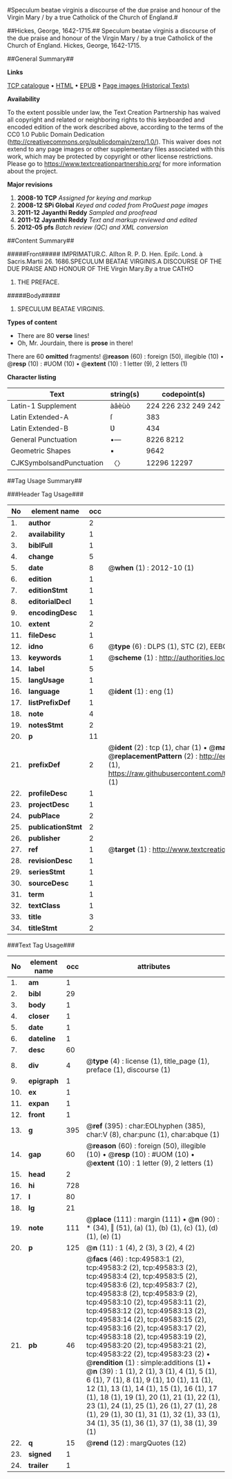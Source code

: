 #Speculum beatae virginis a discourse of the due praise and honour of the Virgin Mary / by a true Catholick of the Church of England.#

##Hickes, George, 1642-1715.##
Speculum beatae virginis a discourse of the due praise and honour of the Virgin Mary / by a true Catholick of the Church of England.
Hickes, George, 1642-1715.

##General Summary##

**Links**

[TCP catalogue](http://www.ota.ox.ac.uk/tcp/)  • 
[HTML](http://tei.it.ox.ac.uk/tcp/Texts-HTML/free/A43/A43675.html)  • 
[EPUB](http://tei.it.ox.ac.uk/tcp/Texts-EPUB/free/A43/A43675.epub) • 
[Page images (Historical Texts)](https://historicaltexts.jisc.ac.uk/eebo-11821403e)

**Availability**

To the extent possible under law, the Text Creation Partnership has waived all copyright and related or neighboring rights to this keyboarded and encoded edition of the work described above, according to the terms of the CC0 1.0 Public Domain Dedication (http://creativecommons.org/publicdomain/zero/1.0/). This waiver does not extend to any page images or other supplementary files associated with this work, which may be protected by copyright or other license restrictions. Please go to https://www.textcreationpartnership.org/ for more information about the project.

**Major revisions**

1. __2008-10__ __TCP__ *Assigned for keying and markup*
1. __2008-12__ __SPi Global__ *Keyed and coded from ProQuest page images*
1. __2011-12__ __Jayanthi Reddy__ *Sampled and proofread*
1. __2011-12__ __Jayanthi Reddy__ *Text and markup reviewed and edited*
1. __2012-05__ __pfs__ *Batch review (QC) and XML conversion*

##Content Summary##

#####Front#####
IMPRIMATUR.C. Alſton R. P. D. Hen. Epiſc. Lond. à Sacris.Martii 26. 1686.SPECULUM BEATAE VIRGINIS.A DISCOURSE OF THE DUE PRAISE AND HONOUR OF THE Virgin Mary.By a true CATHO
1. THE PREFACE.

#####Body#####

1. SPECULUM BEATAE VIRGINIS.

**Types of content**

  * There are 80 **verse** lines!
  * Oh, Mr. Jourdain, there is **prose** in there!

There are 60 **omitted** fragments! 
 @__reason__ (60) : foreign (50), illegible (10)  •  @__resp__ (10) : #UOM (10)  •  @__extent__ (10) : 1 letter (9), 2 letters (1)

**Character listing**


|Text|string(s)|codepoint(s)|
|---|---|---|
|Latin-1 Supplement|àâèùò|224 226 232 249 242|
|Latin Extended-A|ſ|383|
|Latin Extended-B|Ʋ|434|
|General Punctuation|•—|8226 8212|
|Geometric Shapes|▪|9642|
|CJKSymbolsandPunctuation|〈〉|12296 12297|

##Tag Usage Summary##

###Header Tag Usage###

|No|element name|occ|attributes|
|---|---|---|---|
|1.|__author__|2||
|2.|__availability__|1||
|3.|__biblFull__|1||
|4.|__change__|5||
|5.|__date__|8| @__when__ (1) : 2012-10 (1)|
|6.|__edition__|1||
|7.|__editionStmt__|1||
|8.|__editorialDecl__|1||
|9.|__encodingDesc__|1||
|10.|__extent__|2||
|11.|__fileDesc__|1||
|12.|__idno__|6| @__type__ (6) : DLPS (1), STC (2), EEBO-CITATION (1), OCLC (1), VID (1)|
|13.|__keywords__|1| @__scheme__ (1) : http://authorities.loc.gov/ (1)|
|14.|__label__|5||
|15.|__langUsage__|1||
|16.|__language__|1| @__ident__ (1) : eng (1)|
|17.|__listPrefixDef__|1||
|18.|__note__|4||
|19.|__notesStmt__|2||
|20.|__p__|11||
|21.|__prefixDef__|2| @__ident__ (2) : tcp (1), char (1)  •  @__matchPattern__ (2) : ([0-9\-]+):([0-9IVX]+) (1), (.+) (1)  •  @__replacementPattern__ (2) : http://eebo.chadwyck.com/downloadtiff?vid=$1&page=$2 (1), https://raw.githubusercontent.com/textcreationpartnership/Texts/master/tcpchars.xml#$1 (1)|
|22.|__profileDesc__|1||
|23.|__projectDesc__|1||
|24.|__pubPlace__|2||
|25.|__publicationStmt__|2||
|26.|__publisher__|2||
|27.|__ref__|1| @__target__ (1) : http://www.textcreationpartnership.org/docs/. (1)|
|28.|__revisionDesc__|1||
|29.|__seriesStmt__|1||
|30.|__sourceDesc__|1||
|31.|__term__|1||
|32.|__textClass__|1||
|33.|__title__|3||
|34.|__titleStmt__|2||


###Text Tag Usage###

|No|element name|occ|attributes|
|---|---|---|---|
|1.|__am__|1||
|2.|__bibl__|29||
|3.|__body__|1||
|4.|__closer__|1||
|5.|__date__|1||
|6.|__dateline__|1||
|7.|__desc__|60||
|8.|__div__|4| @__type__ (4) : license (1), title_page (1), preface (1), discourse (1)|
|9.|__epigraph__|1||
|10.|__ex__|1||
|11.|__expan__|1||
|12.|__front__|1||
|13.|__g__|395| @__ref__ (395) : char:EOLhyphen (385), char:V (8), char:punc (1), char:abque (1)|
|14.|__gap__|60| @__reason__ (60) : foreign (50), illegible (10)  •  @__resp__ (10) : #UOM (10)  •  @__extent__ (10) : 1 letter (9), 2 letters (1)|
|15.|__head__|2||
|16.|__hi__|728||
|17.|__l__|80||
|18.|__lg__|21||
|19.|__note__|111| @__place__ (111) : margin (111)  •  @__n__ (90) : * (34), ‖ (51), (a) (1), (b) (1), (c) (1), (d) (1), (e) (1)|
|20.|__p__|125| @__n__ (11) : 1 (4), 2 (3), 3 (2), 4 (2)|
|21.|__pb__|46| @__facs__ (46) : tcp:49583:1 (2), tcp:49583:2 (2), tcp:49583:3 (2), tcp:49583:4 (2), tcp:49583:5 (2), tcp:49583:6 (2), tcp:49583:7 (2), tcp:49583:8 (2), tcp:49583:9 (2), tcp:49583:10 (2), tcp:49583:11 (2), tcp:49583:12 (2), tcp:49583:13 (2), tcp:49583:14 (2), tcp:49583:15 (2), tcp:49583:16 (2), tcp:49583:17 (2), tcp:49583:18 (2), tcp:49583:19 (2), tcp:49583:20 (2), tcp:49583:21 (2), tcp:49583:22 (2), tcp:49583:23 (2)  •  @__rendition__ (1) : simple:additions (1)  •  @__n__ (39) : 1 (1), 2 (1), 3 (1), 4 (1), 5 (1), 6 (1), 7 (1), 8 (1), 9 (1), 10 (1), 11 (1), 12 (1), 13 (1), 14 (1), 15 (1), 16 (1), 17 (1), 18 (1), 19 (1), 20 (1), 21 (1), 22 (1), 23 (1), 24 (1), 25 (1), 26 (1), 27 (1), 28 (1), 29 (1), 30 (1), 31 (1), 32 (1), 33 (1), 34 (1), 35 (1), 36 (1), 37 (1), 38 (1), 39 (1)|
|22.|__q__|15| @__rend__ (12) : margQuotes (12)|
|23.|__signed__|1||
|24.|__trailer__|1||
